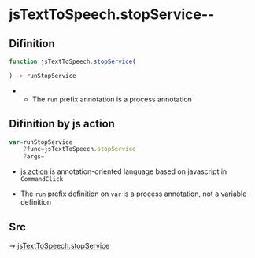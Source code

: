 # jsTextToSpeech.stopService--

## Difinition

```js.js
function jsTextToSpeech.stopService(

) -> runStopService
```

- - The `run` prefix annotation is a process annotation


## Difinition by js action

```js.js
var=runStopService
	?func=jsTextToSpeech.stopService
	?args=

```

- [js action](#) is annotation-oriented language based on javascript in `CommandClick`

- The `run` prefix definition on `var` is a process annotation, not a variable definition

## Src

-> [jsTextToSpeech.stopService](https://github.com/puutaro/CommandClick/blob/master/app/src/main/java/com/puutaro/commandclick/fragment_lib/terminal_fragment/js_interface/JsTextToSpeech.kt#L36)


